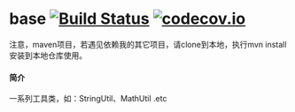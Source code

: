 # base [![Build Status](https://travis-ci.org/YuanLicc/base.svg?branch=master)](https://travis-ci.org/YuanLicc/base)  [![codecov.io](https://codecov.io/gh/YuanLicc/base/branch/master/graphs/badge.svg?branch=master)](https://codecov.io/gh/YuanLicc/base?branch=master)
注意，maven项目，若遇见依赖我的其它项目，请clone到本地，执行mvn install安装到本地仓库使用。
#### 简介
一系列工具类，如：StringUtil、MathUtil .etc
